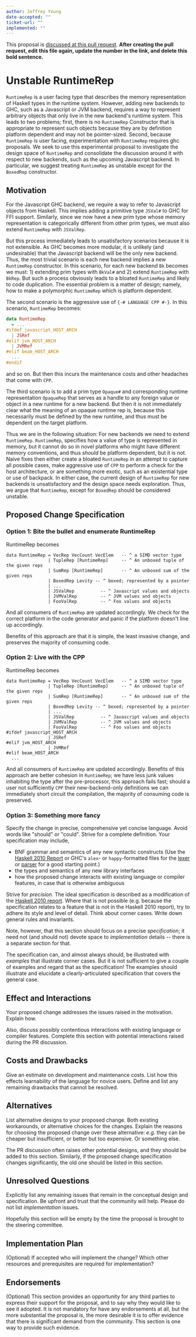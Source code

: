 ```yaml
---
author: Jeffrey Young
date-accepted: ""
ticket-url: ""
implemented: ""
---
```


This proposal is [discussed at this pull request](https://github.com/ghc-proposals/ghc-proposals/pull/0>).
**After creating the pull request, edit this file again, update the number in
the link, and delete this bold sentence.**

# Unstable RuntimeRep

`RuntimeRep` is a user facing type that describes the memory representation of
Haskell types in the runtime system. However, adding new backends to GHC, such
as a Javascript or JVM backend, requires a way to represent arbitrary objects
that only live in the new backend's runtime system. This leads to two problems;
first, there is no `RuntimeRep` Constructor that is appropriate to represent
such objects because they are by definition platform dependent and may not be
pointer-sized. Second, because `RuntimeRep` is user facing, experimentation with
`RuntimeRep` requires ghc proposals. We seek to use this experimental proposal
to investigate the design space of `RuntimeRep` and consolidate the discussion
around it with respect to new backends, such as the upcoming Javascript backend.
In particular, we suggest treating `RuntimeRep` as unstable except for the
`BoxedRep` constructor.


## Motivation

For the Javascript GHC backend, we require a way to refer to Javascript objects
from Haskell. This implies adding a primitive type `JSVal#` to GHC for FFI
support. Similarly, since we now have a new prim type whose memory
representation is categorically different from other prim types, we must also
extend `RuntimeRep` with `JSValRep`.

But this process immediately leads to unsatisfactory scenarios because it is not
extensible. As GHC becomes more modular, it is unlikely (and undesirable) that
the Javascript backend will be the only new backend. Thus, the most trivial
scenario is each new backend implies a new `RuntimeRep` constructor. In this
scenario, for each new backend `Bk` becomes we must: 1) extending prim types
with `BkVal#` and 2) extend `RuntimeRep` with `BkRep`. But such a process
obviously leads to a bloated `RuntimeRep` and likely to code duplication. The
essential problem is a matter of design; namely, how to make a polymorphic
`RuntimeRep` which is platform dependent.

The second scenario is the aggressive use of `{-# LANGUAGE CPP
#-}`. In this scenario, `RuntimeRep` becomes:

```haskell
data RuntimeRep
  = ...
#ifdef javascript_HOST_ARCH
  | JSRef
#elif jvm_HOST_ARCH
  | JVMRef
#elif beam_HOST_ARCH
  ... 
#endif
```

and so on. But then this incurs the maintenance costs and other headaches that
come with `CPP`. 

The third scenario is to add a prim type `Opaque#` and corresponding runtime
representation `OpaqueRep` that serves as a handle to any foreign value or
object in a new runtime for a new backend. But then it is not immediately clear
what the meaning of an opaque runtime rep is, because this necessarily must be
defined by the new runtime, and thus must be dependent on the target platform.

Thus we are in the following situation: For new backends we need to extend
`RuntimeRep`. `RuntimeRep`, specifies how a value of type is represented in
memory, but it cannot do so in novel platforms who might have different memory
conventions, and thus _should_ be platform dependent, but it is not. Naive fixes
then either create a bloated `RuntimeRep` in an attempt to capture all possible
cases, make aggressive use of `CPP` to perform a check for the host
architecture, or are something more exotic, such as an existential type or use
of backpack. In either case, the current design of `RuntimeRep` for new backends
is unsatisfactory and the design space needs exploration. Thus, we argue that
`RuntimeRep`, except for `BoxedRep` should be considered unstable.

## Proposed Change Specification

### Option 1: Bite the bullet and enumerate RuntimeRep
RuntimeRep becomes

```
data RuntimeRep = VecRep VecCount VecElem   -- ^ a SIMD vector type
                | TupleRep [RuntimeRep]     -- ^ An unboxed tuple of the given reps
                | SumRep [RuntimeRep]       -- ^ An unboxed sum of the given reps
                | BoxedRep Levity -- ^ boxed; represented by a pointer
                | ...
                | JSValRep          -- ^ Javascript values and objects
                | JVMValRep         -- ^ JVM values and objects
                | FooValRep         -- ^ Foo values and objects
```

And all consumers of `RuntimeRep` are updated accordingly. We check for the
correct platform in the code generator and panic if the platform doesn't line up
accordingly.

Benefits of this approach are that it is simple, the least invasive change, and
preserves the majority of consuming code.

### Option 2: Live with the CPP
RuntimeRep becomes

```
data RuntimeRep = VecRep VecCount VecElem   -- ^ a SIMD vector type
                | TupleRep [RuntimeRep]     -- ^ An unboxed tuple of the given reps
                | SumRep [RuntimeRep]       -- ^ An unboxed sum of the given reps
                | BoxedRep Levity -- ^ boxed; represented by a pointer
                | ...
                | JSValRep          -- ^ Javascript values and objects
                | JVMValRep         -- ^ JVM values and objects
                | FooValRep         -- ^ Foo values and objects
#ifdef javascript_HOST_ARCH
                | JSRef
#elif jvm_HOST_ARCH
                | JVMRef
#elif beam_HOST_ARCH
  ... 
```

And all consumers of `RuntimeRep` are updated accordingly. Benefits of this
approach are better cohesion in `RuntimeRep`; we have less junk values
inhabiting the type after the pre-processor, this approach fails fast; should a
user not sufficiently `CPP` their new-backend-only definitions we can
immediately short circuit the compilation, the majority of consuming code is
preserved.

### Option 3: Something more fancy

Specify the change in precise, comprehensive yet concise language. Avoid words
like "should" or "could". Strive for a complete definition. Your specification
may include,

* BNF grammar and semantics of any new syntactic constructs
  (Use the [Haskell 2010 Report](https://www.haskell.org/onlinereport/haskell2010/) or GHC's
  `alex`- or `happy`-formatted files
  for the [lexer](https://gitlab.haskell.org/ghc/ghc/-/blob/master/compiler/GHC/Parser/Lexer.x) or [parser](https://gitlab.haskell.org/ghc/ghc/-/blob/master/compiler/GHC/Parser.y)
  for a good starting point.)
* the types and semantics of any new library interfaces
* how the proposed change interacts with existing language or compiler
  features, in case that is otherwise ambiguous

Strive for *precision*. The ideal specification is described as a
modification of the [Haskell 2010
report](https://www.haskell.org/definition/haskell2010.pdf). Where
that is not possible (e.g. because the specification relates to a
feature that is not in the Haskell 2010 report), try to adhere its
style and level of detail. Think about corner cases. Write down
general rules and invariants.

Note, however, that this section should focus on a precise
*specification*; it need not (and should not) devote space to
*implementation* details -- there is a separate section for that.

The specification can, and almost always should, be illustrated with
*examples* that illustrate corner cases. But it is not sufficient to
give a couple of examples and regard that as the specification! The
examples should illustrate and elucidate a clearly-articulated
specification that covers the general case.

## Effect and Interactions

Your proposed change addresses the issues raised in the
motivation. Explain how.

Also, discuss possibly contentious interactions with existing language or compiler
features. Complete this section with potential interactions raised
during the PR discussion.


## Costs and Drawbacks

Give an estimate on development and maintenance costs. List how this effects
learnability of the language for novice users. Define and list any remaining
drawbacks that cannot be resolved.


## Alternatives

List alternative designs to your proposed change. Both existing
workarounds, or alternative choices for the changes. Explain
the reasons for choosing the proposed change over these alternative:
*e.g.* they can be cheaper but insufficient, or better but too
expensive. Or something else.

The PR discussion often raises other potential designs, and they should be
added to this section. Similarly, if the proposed change
specification changes significantly, the old one should be listed in
this section.

## Unresolved Questions

Explicitly list any remaining issues that remain in the conceptual design and
specification. Be upfront and trust that the community will help. Please do
not list *implementation* issues.

Hopefully this section will be empty by the time the proposal is brought to
the steering committee.


## Implementation Plan

(Optional) If accepted who will implement the change? Which other resources
and prerequisites are required for implementation?

## Endorsements

(Optional) This section provides an opportunity for any third parties to express their
support for the proposal, and to say why they would like to see it adopted.
It is not mandatory for have any endorsements at all, but the more substantial
the proposal is, the more desirable it is to offer evidence that there is
significant demand from the community.  This section is one way to provide
such evidence.

